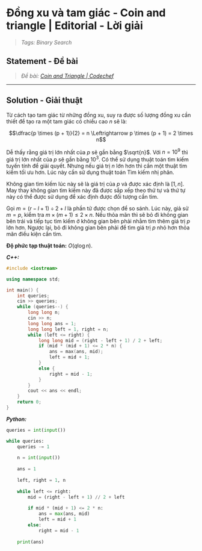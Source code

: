 
# Đồng xu và tam giác - Coin and triangle | Editorial - Lời giải

> *Tags: Binary Search*

## Statement - Đề bài

> *Đề bài: [Coin and Triangle | Codechef](https://www.codechef.com/problems/TRICOIN?tab=statement)*

---

## Solution - Giải thuật

Từ cách tạo tam giác từ những đồng xu, suy ra được số lượng đồng xu cần thiết để tạo ra một tam giác có chiều cao $n$ sẽ là:

$$\dfrac{p \times (p + 1)}{2} = n \Leftrightarrow p \times (p + 1) = 2 \times n$$

Dễ thấy rằng giá trị lớn nhất của $p$ sẽ gần bằng $\sqrt{n}$. Với $n = 10^9$ thì giá trị lớn nhất của $p$ sẽ gần bằng $10^3$. Có thể sử dụng thuật toán tìm kiếm tuyến tính để giải quyết. Nhưng nếu giá trị $n$ lớn hơn thì cần một thuật tìm kiếm tối ưu hơn. Lúc này cần sử dụng thuật toán Tìm kiếm nhị phân.

Không gian tìm kiếm lúc này sẽ là giá trị của $p$ và được xác định là $[1, n]$. May thay không gian tìm kiếm này đã được sắp xếp theo thứ tự và thứ tự này có thể được sử dụng để xác định được đối tượng cần tìm.

Gọi $m = (r - l + 1) \div 2 + l$ là phần tử được chọn để so sánh. Lúc này, giả sử $m = p$, kiểm tra $m \times (m + 1) \le 2 \times n$. Nếu thỏa mãn thì sẽ bỏ đi không gian bên trái và tiếp tục tìm kiếm ở không gian bên phải nhằm tìm thêm giá trị $p$ lớn hơn. Ngược lại, bỏ đi không gian bên phải để tìm giá trị $p$ nhỏ hơn thỏa mãn điều kiện cần tìm.

**Độ phức tạp thuật toán:** $O(q \log{n})$.

***C++:***

```cpp
#include <iostream>

using namespace std;

int main() {
    int queries;
    cin >> queries;
    while (queries--) {
        long long n;
        cin >> n;
        long long ans = 1;
        long long left = 1, right = n;
        while (left <= right) {
            long long mid = (right - left + 1) / 2 + left;
            if (mid * (mid + 1) <= 2 * n) {
                ans = max(ans, mid);
                left = mid + 1;
            }
            else {
                right = mid - 1;
            }
        }
        cout << ans << endl;
    }
    return 0;
}

```

***Python:***

```py
queries = int(input())

while queries:
    queries -= 1
    
    n = int(input())
    
    ans = 1
    
    left, right = 1, n
    
    while left <= right:
        mid = (right - left + 1) // 2 + left
        
        if mid * (mid + 1) <= 2 * n:
            ans = max(ans, mid)
            left = mid + 1
        else:
            right = mid - 1
    
    print(ans)

```
